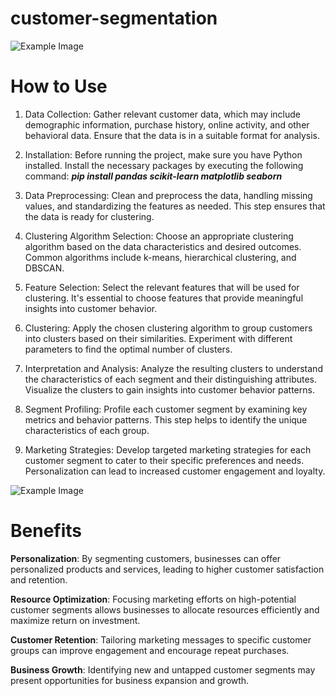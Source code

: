 # customer-segmentation


![Example Image](https://github.com/GVanave/customer-segmentation-and-predictive-analysis/blob/main/correlation.PNG)

# How to Use
1. Data Collection: Gather relevant customer data, which may include demographic information, purchase history, online activity, and other behavioral data. Ensure that the data is in a suitable format for analysis.

2. Installation: Before running the project, make sure you have Python installed. Install the necessary packages by executing the following command: ***pip install pandas scikit-learn matplotlib seaborn***
  
3. Data Preprocessing: Clean and preprocess the data, handling missing values, and standardizing the features as needed. This step ensures that the data is ready for clustering.

4. Clustering Algorithm Selection: Choose an appropriate clustering algorithm based on the data characteristics and desired outcomes. Common algorithms include k-means, hierarchical clustering, and DBSCAN.

5. Feature Selection: Select the relevant features that will be used for clustering. It's essential to choose features that provide meaningful insights into customer behavior.

6. Clustering: Apply the chosen clustering algorithm to group customers into clusters based on their similarities. Experiment with different parameters to find the optimal number of clusters.

7. Interpretation and Analysis: Analyze the resulting clusters to understand the characteristics of each segment and their distinguishing attributes. Visualize the clusters to gain insights into customer behavior patterns.

8. Segment Profiling: Profile each customer segment by examining key metrics and behavior patterns. This step helps to identify the unique characteristics of each group.

9. Marketing Strategies: Develop targeted marketing strategies for each customer segment to cater to their specific preferences and needs. Personalization can lead to increased customer engagement and loyalty.

![Example Image](https://github.com/GVanave/customer-segmentation-and-predictive-analysis/blob/main/clusters.PNG)


# Benefits
**Personalization**: By segmenting customers, businesses can offer personalized products and services, leading to higher customer satisfaction and retention.

**Resource Optimization**: Focusing marketing efforts on high-potential customer segments allows businesses to allocate resources efficiently and maximize return on investment.

**Customer Retention**: Tailoring marketing messages to specific customer groups can improve engagement and encourage repeat purchases.

**Business Growth**: Identifying new and untapped customer segments may present opportunities for business expansion and growth.
